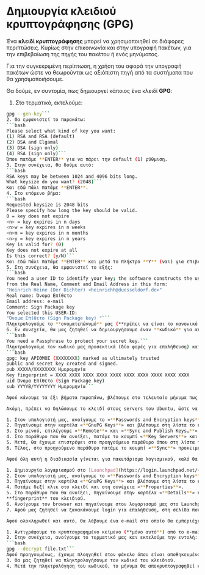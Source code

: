 # Δημιουργία κλειδιού κρυπτογράφησης (GPG)

Ένα **κλειδί κρυπτογράφησης** μπορεί να χρησιμοποιηθεί σε διάφορες περιπτώσεις. Κυρίως στην επικοινωνία και στην υπογραφή πακέτων, για την επιβεβαίωση της πηγής του πακέτου ή ενός μηνύματος.

Για την συγκεκριμένη περίπτωση, η χρήση του αφορά την υπογραφή πακέτων ώστε να θεωρούνται ως αξιόπιστη πηγή από τα συστήματα που θα χρησιμοποιήσουμε.

Θα δούμε, εν συντομία, πως δημιουργεί κάποιος ένα κλειδί **GPG**:

1. Στο τερματικό, εκτελούμε:
```bash
gpg --gen-key```
2. Θα εμφανιστεί το παρακάτω:
```bash
Please select what kind of key you want:
(1) RSA and RSA (default)
(2) DSA and Elgamal
(3) DSA (sign only)
(4) RSA (sign only)```
Όπου πατάμε **ENTER** για να πάρει την default (1) ρύθμιση.
3. Στην συνέχεια, θα δούμε αυτό:
```bash
RSA keys may be between 1024 and 4096 bits long.
What keysize do you want? (2048)```
Και εδώ πάλι πατάμε **ENTER**.
4. Στο επόμενο βήμα:
```bash
Requested keysize is 2048 bits
Please specify how long the key should be valid.
0 = key does not expire
<n> = key expires in n days
<n>w = key expires in n weeks
<n>m = key expires in n months
<n>y = key expires in n years
Key is valid for? (0)
Key does not expire at all
Is this correct? (y/N)```
Και εδώ πάλι πατάμε **ENTER** και μετά το πλήκτρο **Y** (ναι) για επιβεβαίωση.
5. Στη συνέχεια, θα εμφανιστεί το εξής:
```bash
You need a user ID to identify your key; the software constructs the user ID
from the Real Name, Comment and Email Address in this form:
"Heinrich Heine (Der Dichter) <heinrichh@duesseldorf.de>"
Real name: Όνομα Επίθετο
Email address: e-mail
Comment: Sign Package key
You selected this USER-ID:
"Όνομα Επίθετο (Sign Package key) "```
Πληκτρολογούμε το **ονοματεπώνυμό** μας (**πρέπει να είναι το κανονικό μας ονοματεπώνυμο**), την **διεύθυνση e-mail** μας και πατάμε το πλήκτρο "**O**" για να δημιουργηθεί το κλειδί.
6. Εν συνεχεία, θα μας ζητηθεί να δημιουργήσουμε έναν **κωδικό** για αυτό:
```bash
You need a Passphrase to protect your secret key.```
Πληκτρολογούμε τον κωδικό μας προσεκτικά (δύο φορές για επαλήθευση) και το κλειδί GPG θα δημιουργηθεί επιτυχώς όταν εμφανιστεί το παρακάτω μήνυμα:
```bash
gpg: key ΑΡΙΘΜΟΣ (ΧΧΧΧΧΧΧΧ) marked as ultimately trusted
public and secret key created and signed.
pub ΧΧΧΧΑ/ΧΧΧΧΧΧΧΧ Ημερομηνία
Key fingerprint = ΧΧΧΧ ΧΧΧΧ ΧΧΧΧ ΧΧΧΧ ΧΧΧΧ ΧΧΧΧ ΧΧΧΧ ΧΧΧΧ ΧΧΧΧ ΧΧΧΧ
uid Όνομα Επίθετο (Sign Package key)
sub ΥΥΥΥΒ/ΥΥΥΥΥΥΥΥ Ημερομηνία```

Αφού κάνουμε τα έξι βήματα παραπάνω, βλέπουμε στο τελευταίο μήνυμα πως το κλειδί δημιουργήθηκε. Σε αυτό το σημείο θα μας χρειαστεί αυτός ο οκταψήφιος συνδυασμός αριθμών-γραμμάτων που φαίνεται στην γραμμή «**pub**» ως **ΧΧΧΧΧΧΧΧ** στο τελευταίο μήνυμα στο **βήμα 6**, καθώς και αυτό το **Key fingerprint** που εδώ αναγράφεται ως **ΧΧΧΧ ΧΧΧΧ ΧΧΧΧ ΧΧΧΧ ΧΧΧΧ ΧΧΧΧ ΧΧΧΧ ΧΧΧΧ ΧΧΧΧ ΧΧΧΧ**.

Ακόμη, πρέπει να δηλώσουμε το κλειδί στους servers του Ubuntu, ώστε να είναι δημόσιο. Αυτό το κάνουμε ακολουθώντας τα βήματα παρακάτω:

1. Στον υπολογιστή μας, ανοίγουμε το «**Passwords and Encryption keys**».
2. Πηγαίνουμε στην καρτέλα «**GnuPG Keys**» και βλέπουμε στη λίστα το κλειδί που δημιουργήθηκε προηγουμένως. Κάνουμε ένα κλικ επάνω του (δεν θα γίνει τίποτα).
3. Στο μενού, επιλέγουμε «**Remote**» και «**Sync and Publish Keys…**».
4. Στο παράθυρο που θα ανοίξει, πατάμε το κουμπί «**Key Servers**» και στο επόμενο παράθυρο το κουμπί «**Add**» και στο πλαίσιο «**Host**» βάζουμε τον σύνδεσμο: **keyserver.ubuntu.com** και πατάμε «**OK**».
5. Μετά, θα έχουμε επιστρέψει στο προηγούμενο παράθυρο όπου στη λίστα του «**Publish keys to:**» θα υπάρχει ο παραπάνω σύνδεσμος. Τον επιλέγουμε με το ποντίκι (ένα κλικ) και πατάμε το κουμπί «**Close**».
6. Tέλος, στο προηγούμενο παράθυρο πατάμε το κουμπί «**Sync**» προκειμένου να ανεβάσουμε το κλειδί μας στους servers του Ubuntu, κάτι που μπορεί να διαρκέσει έως και 30 λεπτά.

Αφού όλη αυτή η διαδικασία γίνεται για πακετάρισμα λογισμικού, καλό θα είναι να δηλώσουμε το κλειδί που δημιουργήθηκε προηγουμένως στο Launchpad, σε περίπτωση που θέλουμε να ανεβάσουμε τα πακέτα που παράγουμε εκεί, σε δικό μας αποθετήριο. Οπότε, ας δούμε πως δηλώνουμε το κλειδί μας στο Launchpad:

1. Δημιουργία λογαριασμού στο [Launchpad](https://login.launchpad.net/+login) (φαίνεται πως γίνεται αυτό στον σύνδεσμο παραπάνω). Εννοείται παραλείπουμε αυτό το βήμα αν έχουμε ήδη λογαριασμό.
2. Στον υπολογιστή μας, ανοίγουμε το «**Passwords and Encryption keys**».
3. Πηγαίνουμε στην καρτέλα «**GnuPG Keys**» και βλέπουμε στη λίστα το κλειδί μας όπως και προηγουμένως.
4. Πατάμε δεξί κλικ στο κλειδί και στη συνέχεια «**Properties**».
5. Στο παράθυρο που θα ανοίξει, πηγαίνουμε στην καρτέλα «**Details**» και αντιγράφουμε το 
**fingerprint** του κλειδιού.
6. Ανοίγουμε τον browser και πηγαίνουμε στον λογαριασμό μας στο Launchpad και πατάμε το κίτρινο κουμπί με το μολύβι δίπλα από το «**OpenPGP keys**».
7. Αφού μας ζητηθεί να ξανακάνουμε login για επαλήθευση, στη σελίδα που θα ανοίξει πάμε κάτω κάτω, κάνουμε επικόλληση το fingerprint στο αντίστοιχο πλαίσιο και πατάμε το κουμπί «**Import**».

Αφού ολοκληρωθεί και αυτό, θα λάβουμε ένα e-mail στο οποίο θα εμπεριέχεται ένα κείμενο κρυπτογραφημένο με το κλειδί που ανεβάσαμε στο Launchpad. Το αποκρυπτογραφούμε ακολουθώντας τα εξής βήματα:

1. Αντιγράφουμε το κρυπτογραφημένο κείμενο (**μόνο αυτό**) από το e-mail και το κάνουμε επικόλληση σε ένα αρχείο με όνομα «**file.txt**».
2. Στην συνέχεια, ανοίγουμε το τερματικό μας και εκτελούμε την εντολή:
```bash
gpg --decrypt file.txt```
Αφού προηγουμένως, έχουμε πλοηγηθεί στον φάκελο όπου είναι αποθηκευμένο το αρχείο.
3. Θα μας ζητηθεί να πληκτρολογήσουμε τον κωδικό του κλειδιού.
4. Μετά την πληκτρολόγηση του κωδικού, το μήνυμα θα αποκρυπτογραφηθεί και θα περιέχει έναν σύνδεσμο τον οποίο ακολουθούμε για να επιβεβαιώσουμε την εισαγωγή του κλειδιού μας στο Launchpad.
